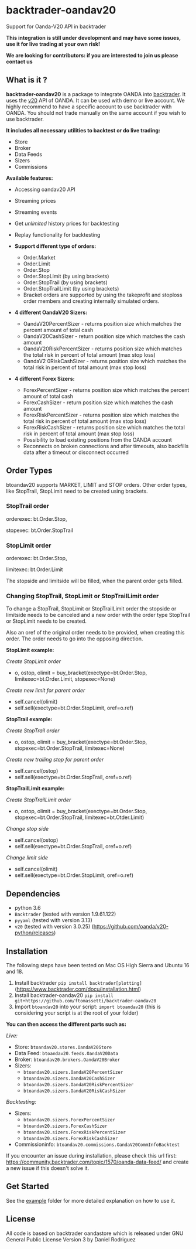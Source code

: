 # backtrader-oandav20


Support for Oanda-V20 API in backtrader

**This  integration is still under development and may have some issues, use it for live trading at your own risk!**

**We are looking for contributors: if you are interested to join us please contact us**


## What is it ?

**backtrader-oandav20** is a package to integrate OANDA into [backtrader](https://www.backtrader.com/).
It uses the [v20](http://developer.oanda.com/rest-live-v20/introduction/) API of OANDA. It can be used with demo or live account.
We highly recommend to have a specific account to use backtrader with OANDA. You should not trade manually on the same account if you wish to use backtrader.


**It includes all necessary utilities to backtest or do live trading:**

* Store
* Broker
* Data Feeds
* Sizers
* Commissions

**Available features:**

* Accessing oandav20 API
* Streaming prices
* Streaming events
* Get *unlimited* history prices for backtesting
* Replay functionality for backtesting

* **Support different type of orders:**
    * Order.Market
    * Order.Limit
    * Order.Stop
    * Order.StopLimit (by using brackets)
    * Order.StopTrail (by using brackets)
    * Order.StopTrailLimit (by using brackets)
    * Bracket orders are supported by using the takeprofit and stoploss order members and creating internally simulated orders.

* **4 different OandaV20 Sizers:**
    * OandaV20PercentSizer - returns position size which matches the percent amount of total cash
    * OandaV20CashSizer - return position size which matches the cash amount
    * OandaV20RiskPercentSizer - returns position size which matches the total risk in percent of total amount (max stop loss)
    * OandaV2
    0RiskCashSizer - returns position size which matches the total risk in percent of total amount (max stop loss)

* **4 different Forex Sizers:**
    * ForexPercentSizer - returns position size which matches the percent amount of total cash
    * ForexCashSizer - return position size which matches the cash amount
    * ForexRiskPercentSizer - returns position size which matches the total risk in percent of total amount (max stop loss)
    * ForexRiskCashSizer - returns position size which matches the total risk in percent of total amount (max stop loss)
    * Possibility to load existing positions from the OANDA account
    * Reconnects on broken connections and after timeouts, also backfills data after a timeout or disconnect occurred


## Order Types

btoandav20 supports MARKET, LIMIT and STOP orders. Other order types, like StopTrail, StopLimit need to be created using brackets.


### StopTrail order

orderexec: bt.Order.Stop,

stopexec: bt.Order.StopTrail


### StopLimit order

orderexec: bt.Order.Stop,

limitexec: bt.Order.Limit

The stopside and limitside will be filled, when the parent order gets filled.


### Changing StopTrail, StopLimit or StopTrailLimit order

To change a StopTrail, StopLimit or StopTrailLimit order the stopside or limitside needs to be canceled and a new order with the order type StopTrail or StopLimit needs to be created.

Also an oref of the original order needs to be provided, when creating this order.
The order needs to go into the opposing direction.

**StopLimit example:**

*Create StopLimit order*

- o, ostop, olimit = buy_bracket(exectype=bt.Order.Stop, limitexec=bt.Order.Limit, stopexec=None)

*Create new limit for parent order*

- self.cancel(olimit)
- self.sell(exectype=bt.Order.StopLimit, oref=o.ref)


**StopTrail example:**

*Create StopTrail order*

- o, ostop, olimit = buy_bracket(exectype=bt.Order.Stop, stopexec=bt.Order.StopTrail, limitexec=None)

*Create new trailing stop for parent order*

- self.cancel(ostop)
- self.sell(exectype=bt.Order.StopTrail, oref=o.ref)


**StopTrailLimit example:**

*Create StopTrailLimit order*

- o, ostop, olimit = buy_bracket(exectype=bt.Order.Stop, stopexec=bt.Order.StopTrail, limitexec=bt.Otder.Limit)

*Change stop side*

- self.cancel(ostop)
- self.sell(exectype=bt.Order.StopTrail, oref=o.ref)

*Change limit side*

- self.cancel(olimit)
- self.sell(exectype=bt.Order.StopLimit, oref=o.ref)


## Dependencies

* python 3.6
* ``Backtrader`` (tested with version 1.9.61.122)
* ``pyyaml`` (tested with version 3.13)
* ``v20`` (tested with version 3.0.25) (https://github.com/oanda/v20-python/releases)


## Installation

The following steps have been tested on Mac OS High Sierra and Ubuntu 16 and 18.

1. Install backtrader ``pip install backtrader[plotting]`` (https://www.backtrader.com/docu/installation.html)
2. Install backtrader-oandav20 ``pip install git+https://github.com/ftomassetti/backtrader-oandav20``
3. Import ``btoandav20`` into your script: ``import btoandav20`` (this is considering your script is at the root of your folder)


**You can then access the different parts such as:**

*Live:*

* Store: ``btoandav20.stores.OandaV20Store``
* Data Feed: ``btoandav20.feeds.OandaV20Data``
* Broker: ``btoandav20.brokers.OandaV20Broker``
* Sizers:
    * ``btoandav20.sizers.OandaV20PercentSizer``
    * ``btoandav20.sizers.OandaV20CashSizer``
    * ``btoandav20.sizers.OandaV20RiskPercentSizer``
    * ``btoandav20.sizers.OandaV20RiskCashSizer``

*Backtesting:*

* Sizers:
    * ``btoandav20.sizers.ForexPercentSizer``
    * ``btoandav20.sizers.ForexCashSizer``
    * ``btoandav20.sizers.ForexRiskPercentSizer``
    * ``btoandav20.sizers.ForexRiskCashSizer``
* Commissioninfo: ``btoandav20.commissions.OandaV20CommInfoBacktest``


If you encounter an issue during installation, please check this url first: https://community.backtrader.com/topic/1570/oanda-data-feed/ and create a new issue if this doesn't solve it.


## Get Started
See the [example](examples/oandav20test) folder for more detailed explanation on how to use it.


## License

All code is based on backtrader oandastore which is released under GNU General Public License Version 3 by Daniel Rodriguez

